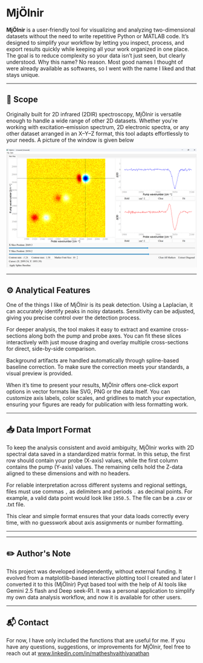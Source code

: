 # MjÖlnir

**MjÖlnir** is a user-friendly tool for visualizing and analyzing two-dimensional datasets without the need to write repetitive Python or MATLAB code. It’s designed to simplify your workflow by letting you inspect, process, and export results quickly while keeping all your work organized in one place. The goal is to reduce complexity so your data isn’t just seen, but clearly understood. Why this name? No reason. Most good names I thought of were already available as softwares, so I went with the name I liked and that stays unique.

---

## 📌 Scope

Originally built for 2D infrared (2DIR) spectroscopy, MjÖlnir is versatile enough to handle a wide range of other 2D datasets. Whether you're working with excitation–emission spectrum, 2D electronic spectra, or any other dataset arranged in an X–Y–Z format, this tool adapts effortlessly to your needs. A picture of the window is given below 

![Description of the image](image.png)

---

## ⚙️ Analytical Features

One of the things I like of MjÖlnir is its peak detection. Using a Laplacian, it can accurately identify peaks in noisy datasets. Sensitivity can be adjusted, giving you precise control over the detection process.

For deeper analysis, the tool makes it easy to extract and examine cross-sections along both the pump and probe axes. You can fit these slices interactively with just mouse draging and overlay multiple cross-sections for direct, side-by-side comparison.

Background artifacts are handled automatically through spline-based baseline correction. To make sure the correction meets your standards, a visual preview is provided.

When it’s time to present your results, MjÖlnir offers one-click export options in vector formats like SVG, PNG or the data itself. You can customize axis labels, color scales, and gridlines to match your expectation, ensuring your figures are ready for publication with less formatting work.

---

## 📥 Data Import Format

To keep the analysis consistent and avoid ambiguity, MjÖlnir works with 2D spectral data saved in a standardized matrix format. In this setup, the first row should contain your probe (X-axis) values, while the first column contains the pump (Y-axis) values. The remaining cells hold the Z-data aligned to these dimensions and with no headers.

For reliable interpretation across different systems and regional settings, files must use commas `,` as delimiters and periods `.` as decimal points. For example, a valid data point would look like `1950.5`. The file can be a .csv or .txt file. 

This clear and simple format ensures that your data loads correctly every time, with no guesswork about axis assignments or number formatting. 

---

---
## ✏️ Author's Note

This project was developed independently, without external funding. It evolved from a matplotlib-based interactive plotting tool I created and later I converted it to this (MjÖlnir) Pyqt based tool with the help of AI tools like Gemini 2.5 flash and Deep seek-R1. It was a personal application to simplify my own data analysis workflow, and now it is available for other users. 

---

## 📬 Contact

For now, I have only included the functions that are useful for me. If you have any questions, suggestions, or improvements for MjÖlnir, feel free to reach out at www.linkedin.com/in/matheshvaithiyanathan

